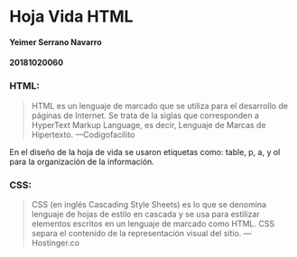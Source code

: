 # Hoja Vida HTML
#### Yeimer Serrano Navarro
#### 20181020060

### HTML:

> HTML es un lenguaje de marcado que se utiliza para el desarrollo de páginas de Internet. 
Se trata de la siglas que corresponden a HyperText Markup Language, es decir, Lenguaje de Marcas de Hipertexto.  —Codigofacilito

En el diseño de la hoja de vida se usaron etiquetas como: table, p, a, y ol para la organización de la información. 

### CSS:
> CSS (en inglés Cascading Style Sheets) es lo que se denomina lenguaje de hojas de estilo en cascada y se usa para estilizar elementos escritos en un lenguaje de marcado como HTML. CSS separa el contenido de la representación visual del sitio. —Hostinger.co
